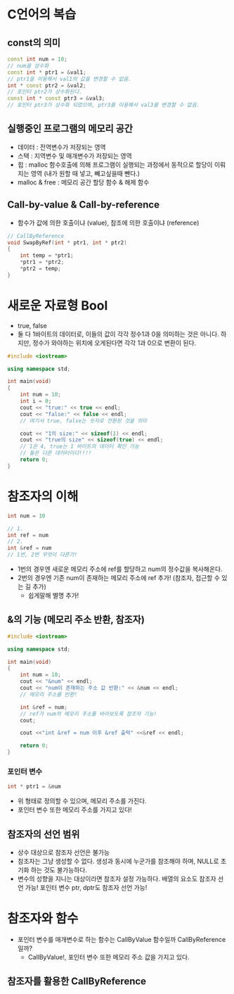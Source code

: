 # C언어의 복습
## const의 의미
```cpp
const int num = 10;
// num을 상수화
const int * ptr1 = &val1;
// ptr1을 이용해서 val1의 값을 변경할 수 없음.
int * const ptr2 = &val2;
// 포인터 ptr2가 상수화된다.
const int * const ptr3 = &val3;
// 포인터 ptr3가 상수화 되었으며, ptr3를 이용해서 val3를 변경할 수 없음.
```
## 실행중인 프로그램의 메모리 공간
- 데이터 : 전역변수가 저장되는 영역
- 스택 : 지역변수 및 매개변수가 저장되는 영역
- 힙 : malloc 함수호출에 의해 프로그램이 실행되는 과정에서 동적으로 할당이 이뤄지는 영역 (내가 원할 때 넣고, 빼고싶을때 뺀다.)
- malloc & free : 메모리 공간 할당 함수 & 해제 함수

## Call-by-value & Call-by-reference
- 함수가 값에 의한 호출이냐 (value), 참조에 의한 호출이냐 (reference)
```cpp
// CallByReference
void SwapByRef(int * ptr1, int * ptr2)
{
    int temp = *ptr1;
    *ptr1 = *ptr2;
    *ptr2 = temp;
}
```

# 새로운 자료형 Bool
- true, false
- 둘 다 1바이트의 데이터로, 이들의 값이 각각 정수1과 0을 의미하는 것은 아니다. 하지만, 정수가 와야하는 위치에 오게된다면 각각 1과 0으로 변환이 된다.
```cpp
#include <iostream>

using namespace std;

int main(void)
{
	int num = 10;
	int i = 0;
	cout << "true:" << true << endl;
	cout << "false:" << false << endl;
	// 여기서 true, false는 숫자로 전환된 것을 의미

	cout << "1의 size:" << sizeof(1) << endl;
	cout << "true의 size" << sizeof(true) << endl;
	// 1은 4, true는 1 바이트의 데이터 확인 가능
	// 둘은 다른 데이터이다!!!!
	return 0;
}
```
# 참조자의 이해
```cpp
int num = 10

// 1.
int ref = num
// 2.
int &ref = num
// 1번, 2번 무엇이 다른가!
```
- 1번의 경우엔 새로운 메모리 주소에 ref를 할당하고 num의 정수값을 복사해온다.
- 2번의 경우엔 기존 num이 존재하는 메모리 주소에 ref 추가! (참조자, 접근할 수 있는 길 추가)
    - 쉽게말해 별명 추가!
## &의 기능 (메모리 주소 반환, 참조자)
```cpp
#include <iostream>

using namespace std;

int main(void)
{
	int num = 10;
	cout << "&num" << endl;
	cout << "num이 존재하는 주소 값 반환:" << &num << endl;
	// 메모리 주소를 반환!

	int &ref = num;
	// ref가 num의 메모리 주소를 바라보도록 참조자 기능!
	cout;

	cout <<"int &ref = num 이후 &ref 출력" <<&ref << endl;

	return 0;
}
```
### 포인터 변수
```cpp
int * ptr1 = &num
```
- 위 형태로 정의할 수 있으며, 메모리 주소를 가진다.
- 포인터 변수 또한 메모리 주소를 가지고 있다!

## 참조자의 선언 범위
- 상수 대상으로 참조자 선언은 불가능
- 참조자는 그냥 생성할 수 없다. 생성과 동시에 누군가를 참조해야 하며, NULL로 초기화 하는 것도 불가능하다.
- 변수의 성향을 지니는 대상이라면 참조자 설정 가능하다. 배열의 요소도 참조자 선언 가능! 포인터 변수 ptr, dptr도 참조자 선언 가능!

# 참조자와 함수
- 포인터 변수를 매개변수로 하는 함수는 CallByValue 함수일까 CallByReference일까?
  - CallByValue!, 포인터 변수 또한 메모리 주소 값을 가지고 있다.

## 참조자를 활용한 CallByReference
